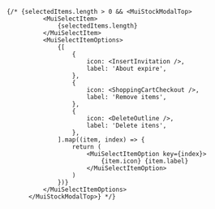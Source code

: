           {/* {selectedItems.length > 0 && <MuiStockModalTop>
                    <MuiSelectItem>
                        {selectedItems.length}
                    </MuiSelectItem>
                    <MuiSelectItemOptions>
                        {[
                            {
                                icon: <InsertInvitation />,
                                label: 'About expire',
                            },
                            {
                                icon: <ShoppingCartCheckout />,
                                label: 'Remove items',
                            },
                            {
                                icon: <DeleteOutline />,
                                label: 'Delete itens',
                            },
                        ].map((item, index) => {
                            return (
                                <MuiSelectItemOption key={index}>
                                    {item.icon} {item.label}
                                </MuiSelectItemOption>
                            )
                        })}
                    </MuiSelectItemOptions>
                </MuiStockModalTop>} */}

                   